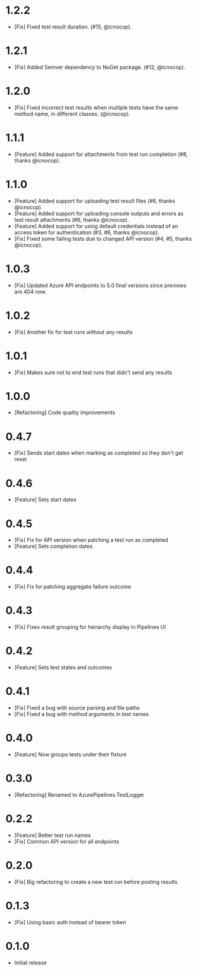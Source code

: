 # 1.2.2

- [Fix] Fixed test result duration. (#15, @icnocop).

# 1.2.1

- [Fix] Added Semver dependency to NuGet package. (#12, @icnocop).

# 1.2.0

- [Fix] Fixed incorrect test results when multiple tests have the same method name, in different classes. (@icnocop).

# 1.1.1

- [Feature] Added support for attachments from test run completion (#8, thanks @icnocop).

# 1.1.0

- [Feature] Added support for uploading test result files (#6, thanks @icnocop).
- [Feature] Added support for uploading console outputs and errors as test result attachments (#6, thanks @icnocop).
- [Feature] Added support for using default credentials instead of an access token for authentication (#3, #6, thanks @icnocop).
- [Fix] Fixed some failing tests due to changed API version (#4, #5, thanks @icnocop).

# 1.0.3

- [Fix] Updated Azure API endpoints to 5.0 final versions since previews are 404 now.

# 1.0.2

- [Fix] Another fix for test runs without any results

# 1.0.1

- [Fix] Makes sure not to end test runs that didn't send any results

# 1.0.0

- [Refactoring] Code quality improvements

# 0.4.7

- [Fix] Sends start dates when marking as completed so they don't get reset

# 0.4.6

- [Feature] Sets start dates

# 0.4.5

- [Fix] Fix for API version when patching a test run as completed
- [Feature] Sets completion dates

# 0.4.4

- [Fix] Fix for patching aggregate failure outcome

# 0.4.3

- [Fix] Fixes result grouping for heirarchy display in Pipelines UI

# 0.4.2

- [Feature] Sets test states and outcomes

# 0.4.1

- [Fix] Fixed a bug with source parsing and file paths
- [Fix] Fixed a bug with method arguments in test names

# 0.4.0

- [Feature] Now groups tests under their fixture

# 0.3.0

- [Refactoring] Renamed to AzurePipelines.TestLogger

# 0.2.2

- [Feature] Better test run names
- [Fix] Common API version for all endpoints

# 0.2.0

- [Fix] Big refactoring to create a new test run before posting results

# 0.1.3

- [Fix] Using basic auth instead of bearer token

# 0.1.0

- Initial release